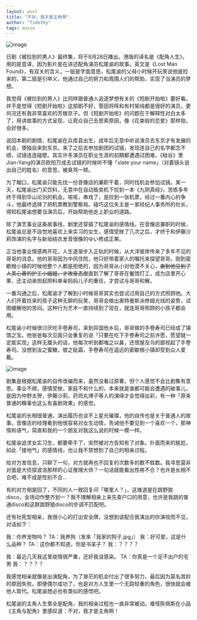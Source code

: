 ```yaml
---
layout: post
title: "不对，我才是主角啊"
author: "Timothy"
tags: movie 
---
```


![image](https://user-images.githubusercontent.com/106022681/187026730-ab02a79c-2111-49b2-b62c-731fd05770c4.png)

日剧《被捡到的男人》最终集，将于8月28日播出。港版的译名是《配角人生》，用的是意译，因为影片是在讲述配角演员松尾谕的故事。英文是《Lost Man Found》，有双关的含义，一层是字面意思，松尾谕的父母小时候开玩笑说他是捡来的，第二层是引申义，他通过自己的努力和周围人们的帮助，实现了当演员的梦想。

我觉得《被捡到的男人》比同样跟普通人追逐梦想有关的《短剧开始啦》要好看。并不是觉得《短剧开始啦》这部剧不好，菅田将晖和有村架纯都是很好的演员，更何况还有我非常喜欢的芳根京子。但《短剧开始啦》的问题在于解释性对白太多了，用讲故事的方式呈现，让观众自己去思索原因，像《花束般的恋爱》那样拍，会好很多。

说回本剧的剧情，松尾谕在兵库县出生，成年后无意中听说演员去东京才有发展的机会，便独自来到东京。来了之后去参加剧团的试镜，发现连自己的名字都念不顺，试镜连连碰壁。其实许多演员在职业生涯的初期都遭遇过困难，《硅谷》里Jian-Yang的演员欧阳万成去试镜的时候听不懂「slate your name」（对着镜头说出自己的姓名）的意思，被臭骂一顿。

为了糊口，松尾谕只能先找一份音像店的兼职干着，同时找机会参加试镜。某一天，松尾谕出门买饮料，无意中在自动贩卖机下捡到一本《九阴真经》，苦练多年终于得到华山论剑的机会。咳咳，串戏了，是捡到一张机票，经过一番内心的争斗，他最终选择了把机票教到警察局。碰巧这位失主是一家经纪人事务所的社长，得知松尾谕想要当演员后，开始帮助他走上职业的道路。

除了演艺事业这条故事线，剧里还穿插了松尾谕的感情线。在音像店兼职的时候，松尾谕总是不自觉地喜欢上来实习的女生，感情受挫了几次之后，才终于和伊藤沙莉饰演的名字与新垣结衣发音很像的ゆい修成正果。

正当他事业情感两开花，人生逐渐步入正轨的时候，从大洋彼岸传来了多年不见的哥哥的消息。他的哥哥因为中风住院，他只好带着家人的嘱托来探望哥哥。刚到密歇根小镇的时候他整个人都是拒绝的，因为哥哥从小对他漠不关心，~~直到他见到了人美心善的护工小姐姐，才改变态度~~直到了解了哥哥在餐馆打工，成为店里开心果，还主动承担起照料单亲妈妈儿子的重任，才尝试与哥哥和解。

一番沟通之后，松尾谕才了解到小时候哥哥其实也尝试过用自己的方式照顾他。大人们开着捡来的孩子这种无聊的玩笑，哥哥会做出奥特曼斯派修姆光线的姿势，试图缓解他的苦闷。这种行为艺术一直持续到了现在，就连哥哥照顾的小孩子都会用。

松尾谕小时候很讨厌吃手卷寿司，来到异国他乡后，哥哥做的手卷寿司已经成了镇馆之宝。他爸爸每次见面只会重复的说「只要在吃下手卷寿司之前许愿，愿望就一定能实现」这样无厘头的话，他每次听到都嗤之以鼻，还恨屋及乌的鄙视起了手卷寿司。没想到汝之蜜糖，彼之砒霜，手卷寿司在遥远的密歇根小镇却受到众人爱戴。

![image](https://user-images.githubusercontent.com/106022681/187030037-aef81454-5daf-4887-8c17-af87d473e84d.png)

剧集是根据松尾谕的自传改编而来，虽然没看过原著，但个人感觉不会比剧集有意思。事业不顺，感情受挫，家庭不和什么的，本来就是谁都可能会遭遇的破事儿，是因为仲野太贺，伊藤沙莉，药师丸博子等人的演绎才会觉得出彩，有一种「原来普通的糗事也这么有喜剧效果」的感觉。

松尾谕的长相很普通，演出履历也谈不上星光璀璨，他的自传也是关于普通人的故事。音像店的经理看到他很容易对女生动情，告诫他不要见到一个喜欢一个，那神情和语气，简直和我的一个朋友对我这么说的时候一模一样。

松尾谕追求女实习生，都要牵手了，突然被对方告知有了对象。扑面而来的尴尬，如此「接地气」的感情线，也让我不禁想到了自己的相亲过程。

给对方发信息，只聊了一句，对方就再也不回复的次数多的数不胜数。我寻思莫非对面是大侦探波洛那样的心证推理大师？一句话就能看出性格不合？也许是长相不合吧，难不成是性别不合...

有的对方倒是回了，不同的人一致回复问「哪里人？」，这难道是在跳野狼disco，全场动作整齐划一？我不理解相亲上来先查户口的用意，也许是我跳的普通disco和这群跳野狼disco的步调不匹配吧。

还有社死型相亲，我很小心的打出安全牌，没想到该配合我演出的你演视而不见，对话如下：

我：你养宠物吗？
TA：我养狗（发来「我家的狗子.jpg」）
我：好可爱，这是什么品种？
TA：这你都不知道，你是书呆子？
我：？？？？

我：最近几天我这里疫情很严重，还好我没感染。
TA：你真是一个足不出户的宅男
我：？？？？

我感觉相亲就像是出演配角，为了渺茫的机会付出了很多努力，最后因为莫名其妙的原因失败。即便偶尔成功了，也是对方人生里一个无踪轻重的角色，很快就会被他人取代。松尾谕想必也有类似的感悟吧。

松尾谕的主角人生里全是配角，我的相亲过程也一直非常被动。难怪陈佩斯在小品《主角与配角》里感叹道：不对，我才是主角啊！



















